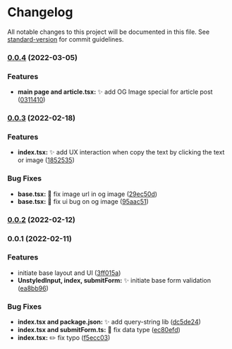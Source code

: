 # Changelog

All notable changes to this project will be documented in this file. See [standard-version](https://github.com/conventional-changelog/standard-version) for commit guidelines.

### [0.0.4](https://github.com/yehezkielgunawan/og/compare/v0.0.3...v0.0.4) (2022-03-05)

### Features

- **main page and article.tsx:** :sparkles: add OG Image special for article post ([0311410](https://github.com/yehezkielgunawan/og/commit/031141009969e9836a165c72249506f631057651))

### [0.0.3](https://github.com/yehezkielgunawan/og/compare/v0.0.2...v0.0.3) (2022-02-18)

### Features

- **index.tsx:** :sparkles: add UX interaction when copy the text by clicking the text or image ([1852535](https://github.com/yehezkielgunawan/og/commit/1852535006647745e6b923f3270cf73ed4cbcd7c))

### Bug Fixes

- **base.tsx:** :bug: fix image url in og image ([29ec50d](https://github.com/yehezkielgunawan/og/commit/29ec50d061df8adb21cb5bc7a22c28dd803c3adc))
- **base.tsx:** :bug: fix ui bug on og image ([95aac51](https://github.com/yehezkielgunawan/og/commit/95aac51a4ebb6cd4ebc5117adab67814978c2916))

### [0.0.2](https://github.com/yehezkielgunawan/og/compare/v0.0.1...v0.0.2) (2022-02-12)

### 0.0.1 (2022-02-11)

### Features

- initiate base layout and UI ([3ff015a](https://github.com/yehezkielgunawan/og/commit/3ff015ad139f6d232f2277e001eda4aa88578750))
- **UnstyledInput, index, submitForm:** :sparkles: initiate base form validation ([ea8bb96](https://github.com/yehezkielgunawan/og/commit/ea8bb96ba3036005e923109347011cd82da3fe05))

### Bug Fixes

- **index.tsx and package.json:** :sparkles: add query-string lib ([dc5de24](https://github.com/yehezkielgunawan/og/commit/dc5de24c3abe2b97420b2716388266aad1b44fe0))
- **index.tsx and submitForm.ts:** :bug: fix data type ([ec80efd](https://github.com/yehezkielgunawan/og/commit/ec80efdb022edbc0ac00ff04c0bf363839b8e7e4))
- **index.tsx:** :pencil2: fix typo ([f5ecc03](https://github.com/yehezkielgunawan/og/commit/f5ecc03684870d526c752d5674a51337dc19659d))
